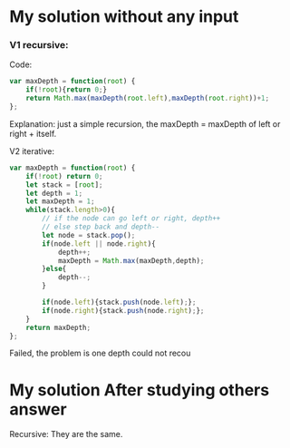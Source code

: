 
# My solution without any input

### V1 recursive:
Code:
```js
var maxDepth = function(root) {
    if(!root){return 0;}
    return Math.max(maxDepth(root.left),maxDepth(root.right))+1;
};
```
Explanation:
just a simple recursion,
the maxDepth = maxDepth of left or right + itself.

V2 iterative:
```js
var maxDepth = function(root) {
    if(!root) return 0;
    let stack = [root];
    let depth = 1;
    let maxDepth = 1;
    while(stack.length>0){
        // if the node can go left or right, depth++
        // else step back and depth--
        let node = stack.pop();
        if(node.left || node.right){
            depth++;
            maxDepth = Math.max(maxDepth,depth);
        }else{
            depth--;
        }

        if(node.left){stack.push(node.left);};
        if(node.right){stack.push(node.right);};
    }
    return maxDepth;
};
```
Failed, the problem is one depth could not recou

# My solution After studying others answer
Recursive: 
They are the same.


